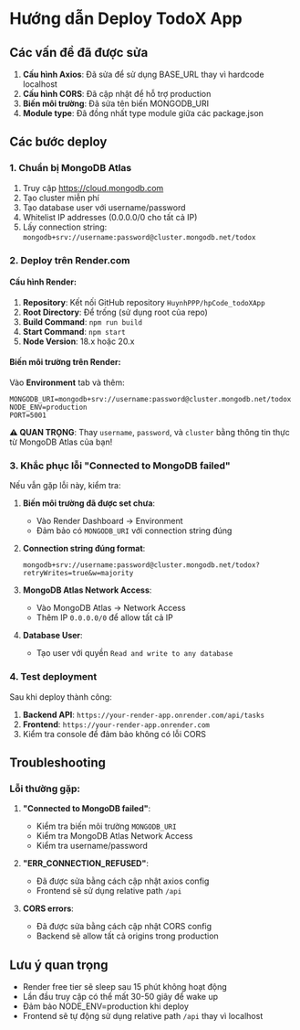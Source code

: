 # Hướng dẫn Deploy TodoX App

## Các vấn đề đã được sửa

1. **Cấu hình Axios**: Đã sửa để sử dụng BASE_URL thay vì hardcode localhost
2. **Cấu hình CORS**: Đã cập nhật để hỗ trợ production
3. **Biến môi trường**: Đã sửa tên biến MONGODB_URI
4. **Module type**: Đã đồng nhất type module giữa các package.json

## Các bước deploy

### 1. Chuẩn bị MongoDB Atlas

1. Truy cập https://cloud.mongodb.com
2. Tạo cluster miễn phí
3. Tạo database user với username/password
4. Whitelist IP addresses (0.0.0.0/0 cho tất cả IP)
5. Lấy connection string: `mongodb+srv://username:password@cluster.mongodb.net/todox`

### 2. Deploy trên Render.com

#### Cấu hình Render:
1. **Repository**: Kết nối GitHub repository `HuynhPPP/hpCode_todoXApp`
2. **Root Directory**: Để trống (sử dụng root của repo)
3. **Build Command**: `npm run build`
4. **Start Command**: `npm start`
5. **Node Version**: 18.x hoặc 20.x

#### Biến môi trường trên Render:
Vào **Environment** tab và thêm:

```
MONGODB_URI=mongodb+srv://username:password@cluster.mongodb.net/todox
NODE_ENV=production
PORT=5001
```

**⚠️ QUAN TRỌNG**: Thay `username`, `password`, và `cluster` bằng thông tin thực từ MongoDB Atlas của bạn!

### 3. Khắc phục lỗi "Connected to MongoDB failed"

Nếu vẫn gặp lỗi này, kiểm tra:

1. **Biến môi trường đã được set chưa**:
   - Vào Render Dashboard → Environment
   - Đảm bảo có `MONGODB_URI` với connection string đúng

2. **Connection string đúng format**:
   ```
   mongodb+srv://username:password@cluster.mongodb.net/todox?retryWrites=true&w=majority
   ```

3. **MongoDB Atlas Network Access**:
   - Vào MongoDB Atlas → Network Access
   - Thêm IP `0.0.0.0/0` để allow tất cả IP

4. **Database User**:
   - Tạo user với quyền `Read and write to any database`

### 4. Test deployment

Sau khi deploy thành công:
1. **Backend API**: `https://your-render-app.onrender.com/api/tasks`
2. **Frontend**: `https://your-render-app.onrender.com`
3. Kiểm tra console để đảm bảo không có lỗi CORS

## Troubleshooting

### Lỗi thường gặp:

1. **"Connected to MongoDB failed"**:
   - Kiểm tra biến môi trường `MONGODB_URI`
   - Kiểm tra MongoDB Atlas Network Access
   - Kiểm tra username/password

2. **"ERR_CONNECTION_REFUSED"**:
   - Đã được sửa bằng cách cập nhật axios config
   - Frontend sẽ sử dụng relative path `/api`

3. **CORS errors**:
   - Đã được sửa bằng cách cập nhật CORS config
   - Backend sẽ allow tất cả origins trong production

## Lưu ý quan trọng

- Render free tier sẽ sleep sau 15 phút không hoạt động
- Lần đầu truy cập có thể mất 30-50 giây để wake up
- Đảm bảo NODE_ENV=production khi deploy
- Frontend sẽ tự động sử dụng relative path `/api` thay vì localhost
